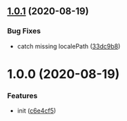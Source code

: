 ## [1.0.1](https://github.com/dword-design/vue-server-link/compare/v1.0.0...v1.0.1) (2020-08-19)


### Bug Fixes

* catch missing localePath ([33dc9b8](https://github.com/dword-design/vue-server-link/commit/33dc9b8352a5d1fdb9aa60032535d5b1022568bd))

# 1.0.0 (2020-08-19)


### Features

* init ([c6e4cf5](https://github.com/dword-design/vue-server-link/commit/c6e4cf508e0fb0c7c3ab0591c78fab1092f48fab))
